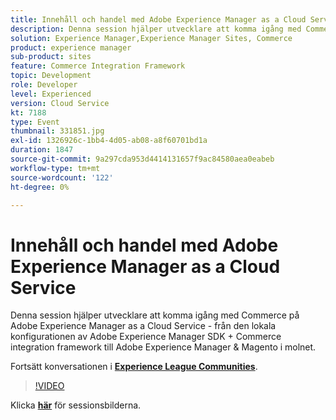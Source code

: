 ```yaml
---
title: Innehåll och handel med Adobe Experience Manager as a Cloud Service
description: Denna session hjälper utvecklare att komma igång med Commerce på Adobe Experience Manager as a Cloud Service - från den lokala konfigurationen av Adobe Experience Manager SDK + Commerce integration framework till Adobe Experience Manager & Magento i molnet. Den här sessionen skapades som en del av Adobe Developers Live Content Event.
solution: Experience Manager,Experience Manager Sites, Commerce
product: experience manager
sub-product: sites
feature: Commerce Integration Framework
topic: Development
role: Developer
level: Experienced
version: Cloud Service
kt: 7188
type: Event
thumbnail: 331851.jpg
exl-id: 1326926c-1bb4-4d05-ab08-a8f60701bd1a
duration: 1847
source-git-commit: 9a297cda953d4414131657f9ac84580aea0eabeb
workflow-type: tm+mt
source-wordcount: '122'
ht-degree: 0%

---
```


# Innehåll och handel med Adobe Experience Manager as a Cloud Service

Denna session hjälper utvecklare att komma igång med Commerce på Adobe Experience Manager as a Cloud Service - från den lokala konfigurationen av Adobe Experience Manager SDK + Commerce integration framework till Adobe Experience Manager &amp; Magento i molnet.

Fortsätt konversationen i **[Experience League Communities](https://adobe.ly/36Yd3v6)**.

>[!VIDEO](https://video.tv.adobe.com/v/331851/?quality=12&learn=on&hidetitle=true)

Klicka **[här](/help/adobe-developers-live/assets/content-commerce.pdf)** för sessionsbilderna.
